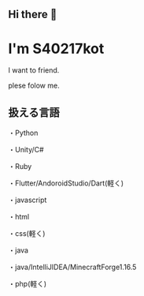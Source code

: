 ## Hi there 👋

# I'm S40217kot

I want to friend.

plese folow me.

## 扱える言語

・Python

・Unity/C#

・Ruby

・Flutter/AndoroidStudio/Dart(軽く)

・javascript

・html

・css(軽く)

・java

・java/IntelliJIDEA/MinecraftForge1.16.5

・php(軽く)
